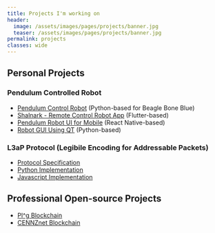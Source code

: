 ```yaml
---
title: Projects I'm working on
header:
  image: /assets/images/pages/projects/banner.jpg
  teaser: /assets/images/pages/projects/banner.jpg
permalink: projects
classes: wide
---
```


## Personal Projects

### Pendulum Controlled Robot

* [Pendulum Control Robot](https://gitlab.com/hoani/pendulumbot) (Python-based for Beagle Bone Blue)
* [Shalnark - Remote Control Robot App](https://github.com/hoani/shalnark) (Flutter-based)
* [Pendulum Robot UI for Mobile](https://github.com/hoani/prum) (React Native-based)
* [Robot GUI Using QT](https://github.com/hoani/PyGuiComms) (Python-based)

### L3aP Protocol (Legibile Encoding for Addressable Packets)

* [Protocol Specification](https://leap-protocol.github.io/)
* [Python Implementation](https://github.com/leap-protocol/leap-py)
* [Javascript Implementation](https://github.com/leap-protocol/leap-js)

## Professional Open-source Projects

* [Pl^g Blockchain](https://github.com/plugblockchain)
* [CENNZnet Blockchain](https://github.com/cennznet)




